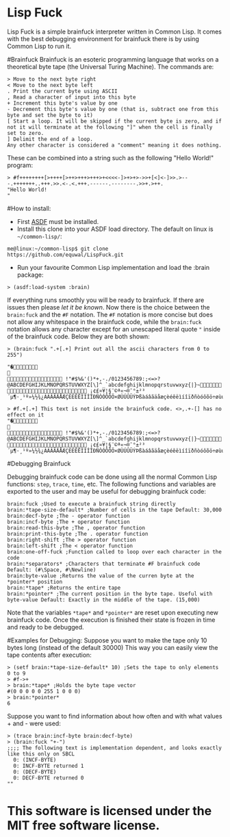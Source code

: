 # Lisp Fuck
Lisp Fuck is a simple brainfuck interpreter written in Common Lisp. It comes with the best debugging environment for brainfuck there is by using Common Lisp to run it.

#Brainfuck
Brainfuck is an esoteric programming language that works on a theoretical byte tape (the Universal Turing Machine). The commands are:
```
> Move to the next byte right
< Move to the next byte left
. Print the current byte using ASCII
, Read a character of input into this byte
+ Increment this byte's value by one
- Decrement this byte's value by one (that is, subtract one from this byte and set the byte to it)
[ Start a loop. It will be skipped if the current byte is zero, and if not it will terminate at the following "]" when the cell is finally set to zero.
] Delimit the end of a loop. 
Any other character is considered a "comment" meaning it does nothing.
```

These can be combined into a string such as the following "Hello World!" program:
```
> #f++++++++[>++++[>++>+++>+++>+<<<<-]>+>+>->>+[<]<-]>>.>---.+++++++..+++.>>.<-.<.+++.------.--------.>>+.>++.
"Hello World!
"
```
#How to install:
- First [ASDF](https://common-lisp.net/project/asdf/) must be installed.
- Install this clone into your ASDF load directory. The default on linux is `~/common-lisp/`:
```
me@linux:~/common-lisp$ git clone https://github.com/equwal/LispFuck.git
```
- Run your favourite Common Lisp implementation and load the :brain package:
```
> (asdf:load-system :brain)
```

If everything runs smoothly you will be ready to brainfuck. If there are issues then please *let it be known*. Now there is the choice between the `brain:fuck` and the `#F` notation. The `#F` notation is more concise but does not allow any whitespace in the brainfuck code, while the `brain:fuck` notation allows any character except for an unescaped literal quote `"` inside of the brainfuck code. Below they are both shown:
```
> (brain:fuck ".+[.+] Print out all the ascii characters from 0 to 255")

"�	

 !"#$%&'()*+,-./0123456789:;<=>?@ABCDEFGHIJKLMNOPQRSTUVWXYZ[\]^_`abcdefghijklmnopqrstuvwxyz{|}~ ¡¢£¤¥¦§¨©ª«¬­®¯°±²³´µ¶·¸¹º»¼½¾¿ÀÁÂÃÄÅÆÇÈÉÊËÌÍÎÏÐÑÒÓÔÕÖ×ØÙÚÛÜÝÞßàáâãäåæçèéêëìíîïðñòóôõö÷øùúûüýþÿ"
```
```
> #f.+[.+] This text is not inside the brainfuck code. <>,.+-[] has no effect on it
"�	

 !"#$%&'()*+,-./0123456789:;<=>?@ABCDEFGHIJKLMNOPQRSTUVWXYZ[\]^_`abcdefghijklmnopqrstuvwxyz{|}~ ¡¢£¤¥¦§¨©ª«¬­®¯°±²³´µ¶·¸¹º»¼½¾¿ÀÁÂÃÄÅÆÇÈÉÊËÌÍÎÏÐÑÒÓÔÕÖ×ØÙÚÛÜÝÞßàáâãäåæçèéêëìíîïðñòóôõö÷øùúûüýþÿ"
```

#Debugging Brainfuck

Debugging brainfuck code can be done using all the normal Common Lisp functions: `step`, `trace`, `time`, etc. The following functions and variables are exported to the user and may be useful for debugging brainfuck code:
```
brain:fuck ;Used to execute a brainfuck string directly
brain:*tape-size-default* ;Number of cells in the tape Default: 30,000
brain:decf-byte ;The - operator function
brain:incf-byte ;The + operator function
brain:read-this-byte ;The , operator function
brain:print-this-byte ;The . operator function
brain:right-shift ;The > operator function
brain:left-shift ;The < operator function
brain:one-off-fuck ;Function called to loop over each character in the code
brain:*separators* ;Characters that terminate #F brainfuck code Default: (#\Space, #\Newline)
brain:byte-value ;Returns the value of the curren byte at the *pointer* position
brain:*tape* ;Returns the entire tape
brain:*pointer* ;The current position in the byte tape. Useful with byte-value Default: Exactly in the middle of the tape. (15,000)
```
Note that the variables `*tape*` and `*pointer*` are reset upon executing new brainfuck code. Once the execution is finished their state is frozen in time and ready to be debugged.

#Examples for Debugging:
Suppose you want to make the tape only 10 bytes long (instead of the default 30000) This way you can easily view the tape contents after execution:
```
> (setf brain:*tape-size-default* 10) ;Sets the tape to only elements 0 to 9
> #f->+
> brain:*tape* ;Holds the byte tape vector
#(0 0 0 0 0 255 1 0 0 0)
> brain:*pointer*
6
```
Suppose you want to find information about how often and with what values + and - were used:
```
> (trace brain:incf-byte brain:decf-byte)
> (brain:fuck "+-")
;;;; The following text is implementation dependent, and looks exactly like this only on SBCL
  0: (INCF-BYTE)
  0: INCF-BYTE returned 1
  0: (DECF-BYTE)
  0: DECF-BYTE returned 0
""
```
This software is licensed under the MIT free software license.
====